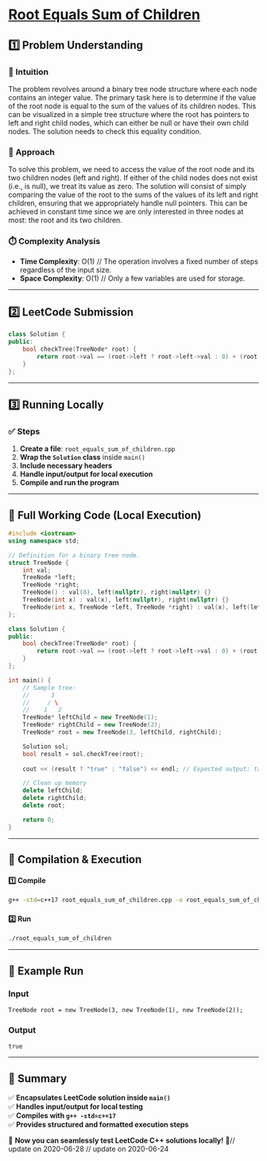 # **[Root Equals Sum of Children](https://leetcode.com/problems/root-equals-sum-of-children/description/)**  

## **1️⃣ Problem Understanding**  
### **📌 Intuition**  
The problem revolves around a binary tree node structure where each node contains an integer value. The primary task here is to determine if the value of the root node is equal to the sum of the values of its children nodes. This can be visualized in a simple tree structure where the root has pointers to left and right child nodes, which can either be null or have their own child nodes. The solution needs to check this equality condition.

### **🚀 Approach**  
To solve this problem, we need to access the value of the root node and its two children nodes (left and right). If either of the child nodes does not exist (i.e., is null), we treat its value as zero. The solution will consist of simply comparing the value of the root to the sums of the values of its left and right children, ensuring that we appropriately handle null pointers. This can be achieved in constant time since we are only interested in three nodes at most: the root and its two children.

### **⏱️ Complexity Analysis**  
- **Time Complexity**: O(1)  // The operation involves a fixed number of steps regardless of the input size.  
- **Space Complexity**: O(1) // Only a few variables are used for storage.

---  

## **2️⃣ LeetCode Submission**  
```cpp
class Solution {
public:
    bool checkTree(TreeNode* root) {
        return root->val == (root->left ? root->left->val : 0) + (root->right ? root->right->val : 0);
    }
};
```  

---  

## **3️⃣ Running Locally**  
### **✅ Steps**  
1. **Create a file**: `root_equals_sum_of_children.cpp`  
2. **Wrap the `Solution` class** inside `main()`  
3. **Include necessary headers**  
4. **Handle input/output for local execution**  
5. **Compile and run the program**  

---  

## **📝 Full Working Code (Local Execution)**  
```cpp
#include <iostream>
using namespace std;

// Definition for a binary tree node.
struct TreeNode {
    int val;
    TreeNode *left;
    TreeNode *right;
    TreeNode() : val(0), left(nullptr), right(nullptr) {}
    TreeNode(int x) : val(x), left(nullptr), right(nullptr) {}
    TreeNode(int x, TreeNode *left, TreeNode *right) : val(x), left(left), right(right) {}
};

class Solution {
public:
    bool checkTree(TreeNode* root) {
        return root->val == (root->left ? root->left->val : 0) + (root->right ? root->right->val : 0);
    }
};

int main() {
    // Sample tree: 
    //      3
    //     / \
    //    1   2
    TreeNode* leftChild = new TreeNode(1);
    TreeNode* rightChild = new TreeNode(2);
    TreeNode* root = new TreeNode(3, leftChild, rightChild);

    Solution sol;
    bool result = sol.checkTree(root);
    
    cout << (result ? "true" : "false") << endl; // Expected output: true

    // Clean up memory
    delete leftChild;
    delete rightChild;
    delete root;

    return 0;
}
```  

---  

## **🔧 Compilation & Execution**  
#### **1️⃣ Compile**  
```bash
g++ -std=c++17 root_equals_sum_of_children.cpp -o root_equals_sum_of_children
```  

#### **2️⃣ Run**  
```bash
./root_equals_sum_of_children
```  

---  

## **🎯 Example Run**  
### **Input**  
```
TreeNode root = new TreeNode(3, new TreeNode(1), new TreeNode(2));
```  
### **Output**  
```
true
```  

---  

## **📌 Summary**  
✅ **Encapsulates LeetCode solution inside `main()`**  
✅ **Handles input/output for local testing**  
✅ **Compiles with `g++ -std=c++17`**  
✅ **Provides structured and formatted execution steps**  

🚀 **Now you can seamlessly test LeetCode C++ solutions locally!** 🚀// update on 2020-06-28
// update on 2020-06-24
